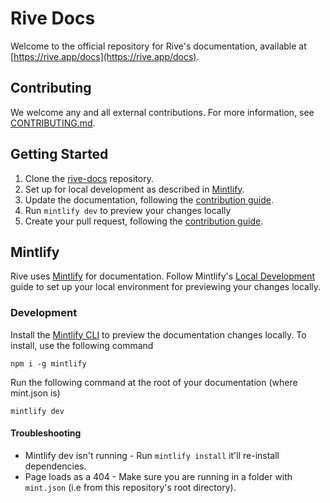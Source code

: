 # Rive Docs

Welcome to the official repository for Rive's documentation, available at [https://rive.app/docs](https://rive.app/docs).

## Contributing

We welcome any and all external contributions. For more information, see [CONTRIBUTING.md](./CONTRIBUTING.md).

## Getting Started

1. Clone the [rive-docs](https://github.com/rive-app/rive-docs) repository.
2. Set up for local development as described in [Mintlify](#mintlify).
3. Update the documentation, following the [contribution guide](./CONTRIBUTING.md).
4. Run `mintlify dev` to preview your changes locally
5. Create your pull request, following the [contribution guide](./CONTRIBUTING.md#creating-your-pull-request).

## Mintlify

Rive uses [Mintlify](https://mintlify.com) for documentation. Follow Mintlify's [Local Development](https://mintlify.com/docs/development) guide to set up your local environment for previewing your changes locally.

### Development

Install the [Mintlify CLI](https://www.npmjs.com/package/mintlify) to preview the documentation changes locally. To install, use the following command

```
npm i -g mintlify
```

Run the following command at the root of your documentation (where mint.json is)

```
mintlify dev
```

#### Troubleshooting

- Mintlify dev isn't running - Run `mintlify install` it'll re-install dependencies.
- Page loads as a 404 - Make sure you are running in a folder with `mint.json` (i.e from this repository's root directory).